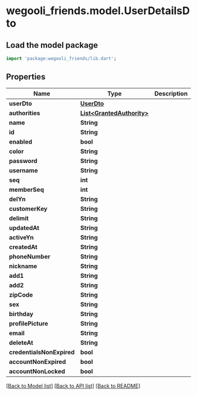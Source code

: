 # wegooli_friends.model.UserDetailsDto

## Load the model package

```dart
import 'package:wegooli_friends/lib.dart';
```

## Properties

| Name                      | Type                                                    | Description | Notes      |
| ------------------------- | ------------------------------------------------------- | ----------- | ---------- |
| **userDto**               | [**UserDto**](UserDto.md)                               |             | [optional] |
| **authorities**           | [**List&lt;GrantedAuthority&gt;**](GrantedAuthority.md) |             | [optional] |
| **name**                  | **String**                                              |             | [optional] |
| **id**                    | **String**                                              |             | [optional] |
| **enabled**               | **bool**                                                |             | [optional] |
| **color**                 | **String**                                              |             | [optional] |
| **password**              | **String**                                              |             | [optional] |
| **username**              | **String**                                              |             | [optional] |
| **seq**                   | **int**                                                 |             | [optional] |
| **memberSeq**             | **int**                                                 |             | [optional] |
| **delYn**                 | **String**                                              |             | [optional] |
| **customerKey**           | **String**                                              |             | [optional] |
| **delimit**               | **String**                                              |             | [optional] |
| **updatedAt**             | **String**                                              |             | [optional] |
| **activeYn**              | **String**                                              |             | [optional] |
| **createdAt**             | **String**                                              |             | [optional] |
| **phoneNumber**           | **String**                                              |             | [optional] |
| **nickname**              | **String**                                              |             | [optional] |
| **add1**                  | **String**                                              |             | [optional] |
| **add2**                  | **String**                                              |             | [optional] |
| **zipCode**               | **String**                                              |             | [optional] |
| **sex**                   | **String**                                              |             | [optional] |
| **birthday**              | **String**                                              |             | [optional] |
| **profilePicture**        | **String**                                              |             | [optional] |
| **email**                 | **String**                                              |             | [optional] |
| **deleteAt**              | **String**                                              |             | [optional] |
| **credentialsNonExpired** | **bool**                                                |             | [optional] |
| **accountNonExpired**     | **bool**                                                |             | [optional] |
| **accountNonLocked**      | **bool**                                                |             | [optional] |

[[Back to Model list]](../README.md#documentation-for-models)
[[Back to API list]](../README.md#documentation-for-api-endpoints)
[[Back to README]](../README.md)
